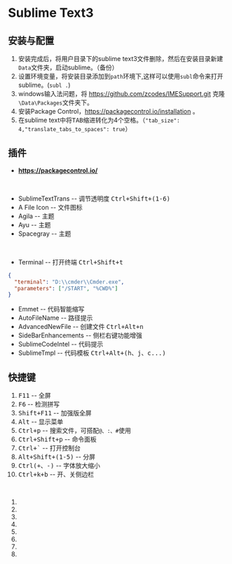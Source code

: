 # Sublime Text3

## 安装与配置

1. 安装完成后，将用户目录下的sublime text3文件删除，然后在安装目录新建```Data```文件夹，启动sublime。（备份）
2. 设置环境变量，将安装目录添加到```path```环境下,这样可以使用```subl```命令来打开sublime。(```subl .```)
3. windows输入法问题，将 https://github.com/zcodes/IMESupport.git 克隆```\Data\Packages```文件夹下。
4. 安装Package Control，https://packagecontrol.io/installation 。
5. 在sublime text中将<kbd>TAB</kbd>缩进转化为4个空格。（```"tab_size": 4,"translate_tabs_to_spaces": true```）

## 插件

- **https://packagecontrol.io/**
<br>

- SublimeTextTrans -- 调节透明度 <kbd>Ctrl+Shift+(1-6)</kbd>
- A File Icon -- 文件图标
- Agila -- 主题
- Ayu -- 主题
- Spacegray -- 主题
<br>

- Terminal -- 打开终端 <kbd>Ctrl+Shift+t</kbd>
```Json
{
  "terminal": "D:\\cmder\\Cmder.exe",
  "parameters": ["/START", "%CWD%"]
}
```
- Emmet -- 代码智能缩写
- AutoFileName -- 路径提示
- AdvancedNewFile -- 创建文件 <kbd>Ctrl+Alt+n</kbd>
- SideBarEnhancements -- 侧栏右键功能增强
- SublimeCodeIntel -- 代码提示
- SublimeTmpl -- 代码模板 <kbd>Ctrl+Alt+(h、j、c...)</kbd>

## 快捷键

1. <kbd>F11</kbd> -- 全屏
2. <kbd>F6</kbd> -- 检测拼写
3. <kbd>Shift+F11</kbd> -- 加强版全屏
4. <kbd>Alt</kbd> -- 显示菜单
5. <kbd>Ctrl+p</kbd> -- 搜索文件，可搭配```@、:、#```使用
6. <kbd>Ctrl+Shift+p</kbd> -- 命令面板
7. <kbd>Ctrl+`</kbd> -- 打开控制台
8. <kbd>Alt+Shift+(1-5)</kbd> -- 分屏
9. <kbd>Ctrl(+、-)</kbd> -- 字体放大缩小
10. <kbd>Ctrl+k+b</kbd> -- 开、关侧边栏
<br>

1. <kbd></kbd>
2. <kbd></kbd>
3. <kbd></kbd>
4. <kbd></kbd>
5. <kbd></kbd>
6. <kbd></kbd>
7. <kbd></kbd>
8. <kbd></kbd>